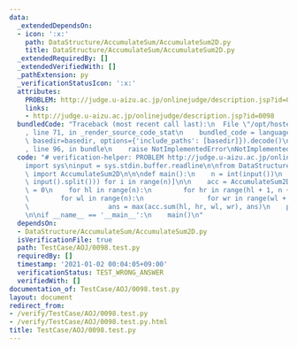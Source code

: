 ```yaml
---
data:
  _extendedDependsOn:
  - icon: ':x:'
    path: DataStructure/AccumulateSum/AccumulateSum2D.py
    title: DataStructure/AccumulateSum/AccumulateSum2D.py
  _extendedRequiredBy: []
  _extendedVerifiedWith: []
  _pathExtension: py
  _verificationStatusIcon: ':x:'
  attributes:
    PROBLEM: http://judge.u-aizu.ac.jp/onlinejudge/description.jsp?id=0098
    links:
    - http://judge.u-aizu.ac.jp/onlinejudge/description.jsp?id=0098
  bundledCode: "Traceback (most recent call last):\n  File \"/opt/hostedtoolcache/Python/3.9.1/x64/lib/python3.9/site-packages/onlinejudge_verify/documentation/build.py\"\
    , line 71, in _render_source_code_stat\n    bundled_code = language.bundle(stat.path,\
    \ basedir=basedir, options={'include_paths': [basedir]}).decode()\n  File \"/opt/hostedtoolcache/Python/3.9.1/x64/lib/python3.9/site-packages/onlinejudge_verify/languages/python.py\"\
    , line 96, in bundle\n    raise NotImplementedError\nNotImplementedError\n"
  code: "# verification-helper: PROBLEM http://judge.u-aizu.ac.jp/onlinejudge/description.jsp?id=0098\n\
    import sys\ninput = sys.stdin.buffer.readline\n\nfrom DataStructure.AccumulateSum.AccumulateSum2D\
    \ import AccumulateSum2D\n\n\ndef main():\n    n = int(input())\n    a = [list(map(int,\
    \ input().split())) for i in range(n)]\n\n    acc = AccumulateSum2D(a)\n    ans\
    \ = 0\n    for hl in range(n):\n        for hr in range(hl + 1, n + 1):\n    \
    \        for wl in range(n):\n                for wr in range(wl + 1, n + 1):\n\
    \                    ans = max(acc.sum(hl, hr, wl, wr), ans)\n    print(ans)\n\
    \n\nif __name__ == '__main__':\n    main()\n"
  dependsOn:
  - DataStructure/AccumulateSum/AccumulateSum2D.py
  isVerificationFile: true
  path: TestCase/AOJ/0098.test.py
  requiredBy: []
  timestamp: '2021-01-02 00:04:05+09:00'
  verificationStatus: TEST_WRONG_ANSWER
  verifiedWith: []
documentation_of: TestCase/AOJ/0098.test.py
layout: document
redirect_from:
- /verify/TestCase/AOJ/0098.test.py
- /verify/TestCase/AOJ/0098.test.py.html
title: TestCase/AOJ/0098.test.py
---
```

